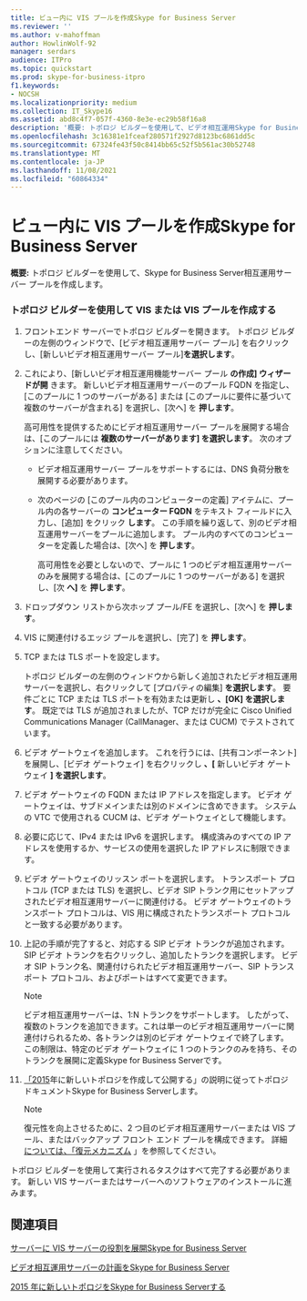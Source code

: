 ```yaml
---
title: ビュー内に VIS プールを作成Skype for Business Server
ms.reviewer: ''
ms.author: v-mahoffman
author: HowlinWolf-92
manager: serdars
audience: ITPro
ms.topic: quickstart
ms.prod: skype-for-business-itpro
f1.keywords:
- NOCSH
ms.localizationpriority: medium
ms.collection: IT_Skype16
ms.assetid: abd8c4f7-057f-4360-8e3e-ec29b58f16a8
description: '概要: トポロジ ビルダーを使用して、ビデオ相互運用Skype for Business Serverを作成します。'
ms.openlocfilehash: 3c16381e1fceaf280571f2927d8123bc6861dd5c
ms.sourcegitcommit: 67324fe43f50c8414bb65c52f5b561ac30b52748
ms.translationtype: MT
ms.contentlocale: ja-JP
ms.lasthandoff: 11/08/2021
ms.locfileid: "60864334"
---
```

# <a name="create-a-vis-pool-in-skype-for-business-server"></a>ビュー内に VIS プールを作成Skype for Business Server
 
**概要:** トポロジ ビルダーを使用して、Skype for Business Server相互運用サーバー プールを作成します。
  
### <a name="create-a-vis-or-vis-pool-using-topology-builder"></a>トポロジ ビルダーを使用して VIS または VIS プールを作成する

1. フロントエンド サーバーでトポロジ ビルダーを開きます。 トポロジ ビルダーの左側のウィンドウで、[ビデオ相互運用サーバー プール] を右クリックし、[新しいビデオ相互運用サーバー プール]**を選択します**。 
    
2. これにより、[新しいビデオ相互運用機能サーバー プール **の作成] ウィザードが開** きます。 新しいビデオ相互運用サーバーのプール FQDN を指定し、[このプールに 1 つのサーバーがある] または [このプールに要件に基づいて複数のサーバーが含まれる] を選択し、[次へ] を **押します**。 
    
    高可用性を提供するためにビデオ相互運用サーバー プールを展開する場合は、[このプールには **複数のサーバーがあります] を選択します**。 次のオプションに注意してください。 
    
    - ビデオ相互運用サーバー プールをサポートするには、DNS 負荷分散を展開する必要があります。 
    
   - 次のページの [このプール内のコンピューターの定義] アイテムに、プール内の各サーバーの **コンピューター FQDN** をテキスト フィールドに入力し、[追加] をクリック **します**。 この手順を繰り返して、別のビデオ相互運用サーバーをプールに追加します。 プール内のすべてのコンピューターを定義した場合は、[次へ] を **押します**。
    
     高可用性を必要としないので、プールに 1 つのビデオ相互運用サーバーのみを展開する場合は、[このプールに 1 つのサーバーがある] を選択し、[次 **へ]** を **押します**。
    
3. ドロップダウン リストから次ホップ プール/FE を選択し、[次へ] を **押します**。
    
4. VIS に関連付けるエッジ プールを選択し、[完了] を **押します**。
    
5. TCP または TLS ポートを設定します。
    
    トポロジ ビルダーの左側のウィンドウから新しく追加されたビデオ相互運用サーバーを選択し、右クリックして [プロパティの編集] **を選択します**。 要件ごとに TCP または TLS ポートを有効または更新し **、[OK] を選択します**。 既定では TLS が追加されましたが、TCP だけが完全に Cisco Unified Communications Manager (CallManager、または CUCM) でテストされています。
    
6. ビデオ ゲートウェイを追加します。 これを行うには、[共有コンポーネント] を展開し、[ビデオ ゲートウェイ] を右クリックし **、[** 新しいビデオ ゲートウェイ **] を選択します**。
    
7. ビデオ ゲートウェイの FQDN または IP アドレスを指定します。 ビデオ ゲートウェイは、サブドメインまたは別のドメインに含めできます。 システムの VTC で使用される CUCM は、ビデオ ゲートウェイとして機能します。
    
8. 必要に応じて、IPv4 または IPv6 を選択します。 構成済みのすべての IP アドレスを使用するか、サービスの使用を選択した IP アドレスに制限できます。
    
9. ビデオ ゲートウェイのリッスン ポートを選択します。 トランスポート プロトコル (TCP または TLS) を選択し、ビデオ SIP トランク用にセットアップされたビデオ相互運用サーバーに関連付ける。 ビデオ ゲートウェイのトランスポート プロトコルは、VIS 用に構成されたトランスポート プロトコルと一致する必要があります。
    
10. 上記の手順が完了すると、対応する SIP ビデオ トランクが追加されます。 SIP ビデオ トランクを右クリックし、追加したトランクを選択します。 ビデオ SIP トランク名、関連付けられたビデオ相互運用サーバー、SIP トランスポート プロトコル、およびポートはすべて変更できます。 
    
    > [!NOTE]
    >  ビデオ相互運用サーバーは、1:N トランクをサポートします。 したがって、複数のトランクを追加できます。これは単一のビデオ相互運用サーバーに関連付けられるため、各トランクは別のビデオ ゲートウェイで終了します。 この制限は、特定のビデオ ゲートウェイに 1 つのトランクのみを持ち、そのトランクを展開に定義Skype for Business Serverです。
  
11. [「2015](../../deploy/install/create-and-publish-new-topology.md)年に新しいトポロジを作成して公開する」の説明に従ってトポロジ ドキュメントSkype for Business Serverします。
    
    > [!NOTE]
    > 復元性を向上させるために、2 つ目のビデオ相互運用サーバーまたは VIS プール、またはバックアップ フロント エンド プールを構成できます。 詳細 [については、「復元メカニズム](../../plan-your-deployment/video-interop-server.md#resiliency) 」を参照してください。
  
トポロジ ビルダーを使用して実行されるタスクはすべて完了する必要があります。 新しい VIS サーバーまたはサーバーへのソフトウェアのインストールに進みます。
## <a name="see-also"></a>関連項目

[サーバーに VIS サーバーの役割を展開Skype for Business Server](deploy-the-vis-server-role.md)

[ビデオ相互運用サーバーの計画をSkype for Business Server](../../plan-your-deployment/video-interop-server.md)
  
[2015 年に新しいトポロジをSkype for Business Serverする](../../deploy/install/create-and-publish-new-topology.md)
